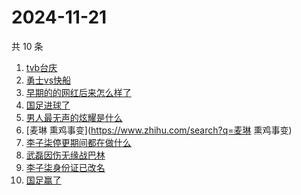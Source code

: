 # 2024-11-21

共 10 条

<!-- BEGIN ZHIHUSEARCH -->
<!-- 最后更新时间 Thu Nov 21 2024 00:13:54 GMT+0800 (China Standard Time) -->
1. [tvb台庆](https://www.zhihu.com/search?q=tvb台庆)
1. [勇士vs快船](https://www.zhihu.com/search?q=勇士vs快船)
1. [早期的的网红后来怎么样了](https://www.zhihu.com/search?q=早期的的网红后来怎么样了)
1. [国足进球了](https://www.zhihu.com/search?q=国足进球了)
1. [男人最无声的炫耀是什么](https://www.zhihu.com/search?q=男人最无声的炫耀是什么)
1. [麦琳 熏鸡事变](https://www.zhihu.com/search?q=麦琳 熏鸡事变)
1. [李子柒停更期间都在做什么](https://www.zhihu.com/search?q=李子柒停更期间都在做什么)
1. [武磊因伤无缘战巴林](https://www.zhihu.com/search?q=武磊因伤无缘战巴林)
1. [李子柒身份证已改名](https://www.zhihu.com/search?q=李子柒身份证已改名)
1. [国足赢了](https://www.zhihu.com/search?q=国足赢了)
<!-- END ZHIHUSEARCH -->

